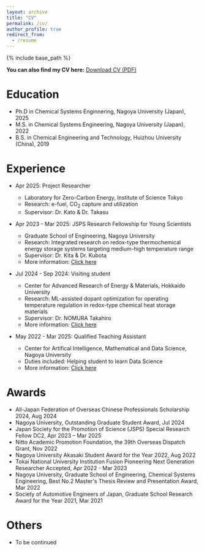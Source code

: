 ```yaml
---
layout: archive
title: "CV"
permalink: /cv/
author_profile: true
redirect_from:
  - /resume
---
```


{% include base_path %}

**You can also find my CV here:** [Download CV (PDF)](/files/cv.pdf)  

Education
======
* Ph.D in Chemical Systems Enginnering, Nagoya University (Japan), 2025
* M.S. in Chemical Systems Engineering, Nagoya University (Japan), 2022
* B.S. in Chemical Engineering and Technology, Huizhou University (China), 2019

Experience
======
* Apr 2025: Project Researcher
  * Laboratory for Zero-Carbon Energy, Institute of Science Tokyo
  * Research: e-fuel, CO<sub>2</sub> capture and utilization
  * Supervisor: Dr. Kato & Dr. Takasu

* Apr 2023 - Mar 2025: JSPS Research Fellowship for Young Scientists
  * Graduate School of Engineering, Nagoya University
  * Research: Integrated research on redox-type thermochemical energy storage systems targeting medium-high temperature range
  * Supervisor: Dr. Kita & Dr. Kubota
  * More information: [Click here](https://kaken.nii.ac.jp/en/grant/KAKENHI-PROJECT-23KJ1071)

* Jul 2024 - Sep 2024: Visiting student
  * Center for Advanced Research of Energy & Materials, Hokkaido University
  * Research: ML-assisted dopant optimization for operating temperature regulation in redox-type chemical heat storage materials
  * Supervisor: Dr. NOMURA Takahiro
  * More information: [Click here](https://www.eng.hokudai.ac.jp/labo/exergy/)

* May 2022 - Mar 2025: Qualified Teaching Assistant
  * Center for Artifical Intelligence, Mathematical and Data Science, Nagoya University
  * Duties included: Helping student to learn Data Science
  * More information: [Click here](https://www.mds.nagoya-u.ac.jp/)

Awards
======
* All-Japan Federation of Overseas Chinese Professionals Scholarship 2024, Aug 2024
* Nagoya University, Outstanding Graduate Student Award, Jul 2024
* Japan Society for the Promotion of Science (JSPS) Special Research Fellow DC2, Apr 2023 – Mar 2025
* Nitto Academic Promotion Foundation, the 39th Overseas Dispatch Grant, Nov 2022
* Nagoya University Akasaki Student Award for the Year 2022, Aug 2022
* Tokai National University Institution Fusion Pioneering Next Generation Researcher Accepted, Apr 2022 - Mar 2023
* Nagoya University, Graduate School of Engineering, Chemical Systems Engineering, Best No.2 Master's Thesis Review and Presentation Award, Mar 2022
* Society of Automotive Engineers of Japan, Graduate School Research Award for the Year 2021, Mar 2021

Others
======
* To be continued
